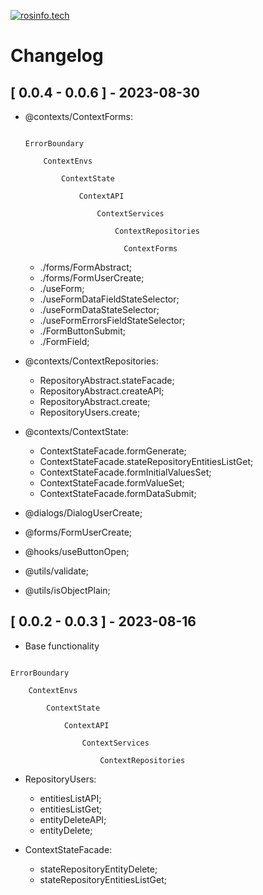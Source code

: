 [![rosinfo.tech](https://cdn.rosinfo.tech/id/logo/id_logo_width_160.svg "rosinfo.tech")](https://rosinfo.tech)

# Changelog

## [ 0.0.4 - 0.0.6 ] - 2023-08-30

- @contexts/ContextForms:

  ```text

  ErrorBoundary

      ContextEnvs

          ContextState

              ContextAPI

                  ContextServices

                      ContextRepositories

                        ContextForms

  ```

  - ./forms/FormAbstract;
  - ./forms/FormUserCreate;
  - ./useForm;
  - ./useFormDataFieldStateSelector;
  - ./useFormDataStateSelector;
  - ./useFormErrorsFieldStateSelector;
  - ./FormButtonSubmit;
  - ./FormField;

- @contexts/ContextRepositories:

  - RepositoryAbstract.stateFacade;
  - RepositoryAbstract.createAPI;
  - RepositoryAbstract.create;
  - RepositoryUsers.create;

- @contexts/ContextState:

  - ContextStateFacade.formGenerate;
  - ContextStateFacade.stateRepositoryEntitiesListGet;
  - ContextStateFacade.formInitialValuesSet;
  - ContextStateFacade.formValueSet;
  - ContextStateFacade.formDataSubmit;

- @dialogs/DialogUserCreate;

- @forms/FormUserCreate;

- @hooks/useButtonOpen;

- @utils/validate;
- @utils/isObjectPlain;

## [ 0.0.2 - 0.0.3 ] - 2023-08-16

- Base functionality

```text

ErrorBoundary

    ContextEnvs

        ContextState

            ContextAPI

                ContextServices

                    ContextRepositories

```

- RepositoryUsers:

  - entitiesListAPI;
  - entitiesListGet;
  - entityDeleteAPI;
  - entityDelete;

- ContextStateFacade:

  - stateRepositoryEntityDelete;
  - stateRepositoryEntitiesListGet;
